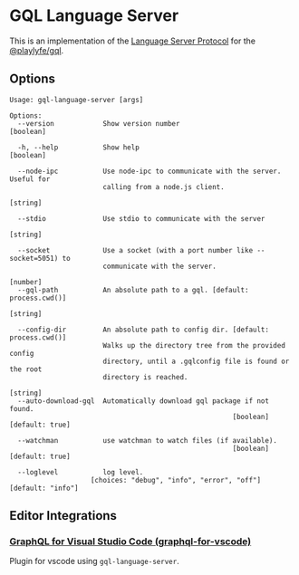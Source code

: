 # GQL Language Server

This is an implementation of the [Language Server Protocol](https://github.com/Microsoft/language-server-protocol/) for the [@playlyfe/gql](https://github.com/Mayank1791989/gql).

## Options
```
Usage: gql-language-server [args]

Options:
  --version            Show version number                             [boolean]

  -h, --help           Show help                                       [boolean]

  --node-ipc           Use node-ipc to communicate with the server. Useful for
                       calling from a node.js client.
                                                                        [string]

  --stdio              Use stdio to communicate with the server
                                                                        [string]

  --socket             Use a socket (with a port number like --socket=5051) to
                       communicate with the server.
                                                                        [number]
  --gql-path           An absolute path to a gql. [default: process.cwd()]
                                                                        [string]

  --config-dir         An absolute path to config dir. [default: process.cwd()]
                       Walks up the directory tree from the provided config
                       directory, until a .gqlconfig file is found or the root
                       directory is reached.
                                                                        [string]
  --auto-download-gql  Automatically download gql package if not found.
                                                       [boolean] [default: true]

  --watchman           use watchman to watch files (if available).
                                                       [boolean] [default: true]

  --loglevel           log level.
                    [choices: "debug", "info", "error", "off"] [default: "info"]

```

## Editor Integrations
### [GraphQL for Visual Studio Code (graphql-for-vscode)](https://github.com/kumarharsh/graphql-for-vscode)
Plugin for vscode using ```gql-language-server```.
